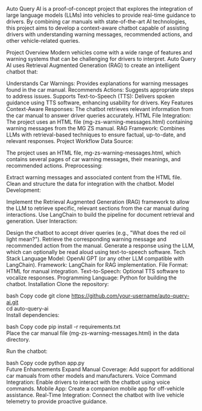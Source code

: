 
Auto Query AI is a proof-of-concept project that explores the integration of large language models (LLMs) into vehicles to provide real-time guidance to drivers. By combining car manuals with state-of-the-art AI technologies, this project aims to develop a context-aware chatbot capable of assisting drivers with understanding warning messages, recommended actions, and other vehicle-related queries.

Project Overview
Modern vehicles come with a wide range of features and warning systems that can be challenging for drivers to interpret. Auto Query AI uses Retrieval Augmented Generation (RAG) to create an intelligent chatbot that:

Understands Car Warnings: Provides explanations for warning messages found in the car manual.
Recommends Actions: Suggests appropriate steps to address issues.
Supports Text-to-Speech (TTS): Delivers spoken guidance using TTS software, enhancing usability for drivers.
Key Features
Context-Aware Responses: The chatbot retrieves relevant information from the car manual to answer driver queries accurately.
HTML File Integration: The project uses an HTML file (mg-zs-warning-messages.html) containing warning messages from the MG ZS manual.
RAG Framework: Combines LLMs with retrieval-based techniques to ensure factual, up-to-date, and relevant responses.
Project Workflow
Data Source:

The project uses an HTML file, mg-zs-warning-messages.html, which contains several pages of car warning messages, their meanings, and recommended actions.
Preprocessing:

Extract warning messages and associated content from the HTML file.
Clean and structure the data for integration with the chatbot.
Model Development:

Implement the Retrieval Augmented Generation (RAG) framework to allow the LLM to retrieve specific, relevant sections from the car manual during interactions.
Use LangChain to build the pipeline for document retrieval and generation.
User Interaction:

Design the chatbot to accept driver queries (e.g., "What does the red oil light mean?").
Retrieve the corresponding warning message and recommended action from the manual.
Generate a response using the LLM, which can optionally be read aloud using text-to-speech software.
Tech Stack
Language Model: OpenAI GPT (or any other LLM compatible with LangChain).
Framework: LangChain for RAG implementation.
File Format: HTML for manual integration.
Text-to-Speech: Optional TTS software to vocalize responses.
Programming Language: Python for building the chatbot.
Installation
Clone the repository:

bash
Copy code
git clone https://github.com/your-username/auto-query-ai.git  
cd auto-query-ai  
Install dependencies:

bash
Copy code
pip install -r requirements.txt  
Place the car manual file (mg-zs-warning-messages.html) in the data directory.

Run the chatbot:

bash
Copy code
python app.py  
Future Enhancements
Expand Manual Coverage: Add support for additional car manuals from other models and manufacturers.
Voice Command Integration: Enable drivers to interact with the chatbot using voice commands.
Mobile App: Create a companion mobile app for off-vehicle assistance.
Real-Time Integration: Connect the chatbot with live vehicle telemetry to provide proactive guidance.

